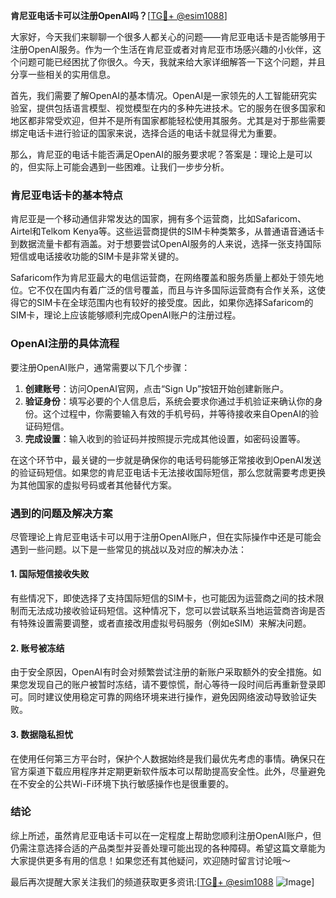 **肯尼亚电话卡可以注册OpenAI吗？**[[TG💪+ @esim1088](https://t.me/s/esim1088)]

大家好，今天我们来聊聊一个很多人都关心的问题——肯尼亚电话卡是否能够用于注册OpenAI服务。作为一个生活在肯尼亚或者对肯尼亚市场感兴趣的小伙伴，这个问题可能已经困扰了你很久。今天，我就来给大家详细解答一下这个问题，并且分享一些相关的实用信息。

首先，我们需要了解OpenAI的基本情况。OpenAI是一家领先的人工智能研究实验室，提供包括语言模型、视觉模型在内的多种先进技术。它的服务在很多国家和地区都非常受欢迎，但并不是所有国家都能轻松使用其服务。尤其是对于那些需要绑定电话卡进行验证的国家来说，选择合适的电话卡就显得尤为重要。

那么，肯尼亚的电话卡能否满足OpenAI的服务要求呢？答案是：理论上是可以的，但实际上可能会遇到一些困难。让我们一步步分析。

### 肯尼亚电话卡的基本特点

肯尼亚是一个移动通信非常发达的国家，拥有多个运营商，比如Safaricom、Airtel和Telkom Kenya等。这些运营商提供的SIM卡种类繁多，从普通语音通话卡到数据流量卡都有涵盖。对于想要尝试OpenAI服务的人来说，选择一张支持国际短信或电话接收功能的SIM卡是非常关键的。

Safaricom作为肯尼亚最大的电信运营商，在网络覆盖和服务质量上都处于领先地位。它不仅在国内有着广泛的信号覆盖，而且与许多国际运营商有合作关系，这使得它的SIM卡在全球范围内也有较好的接受度。因此，如果你选择Safaricom的SIM卡，理论上应该能够顺利完成OpenAI账户的注册过程。

### OpenAI注册的具体流程

要注册OpenAI账户，通常需要以下几个步骤：

1. **创建账号**：访问OpenAI官网，点击“Sign Up”按钮开始创建新账户。
2. **验证身份**：填写必要的个人信息后，系统会要求你通过手机验证来确认你的身份。这个过程中，你需要输入有效的手机号码，并等待接收来自OpenAI的验证码短信。
3. **完成设置**：输入收到的验证码并按照提示完成其他设置，如密码设置等。

在这个环节中，最关键的一步就是确保你的电话号码能够正常接收到OpenAI发送的验证码短信。如果您的肯尼亚电话卡无法接收国际短信，那么您就需要考虑更换为其他国家的虚拟号码或者其他替代方案。

### 遇到的问题及解决方案

尽管理论上肯尼亚电话卡可以用于注册OpenAI账户，但在实际操作中还是可能会遇到一些问题。以下是一些常见的挑战以及对应的解决办法：

#### 1. 国际短信接收失败
有些情况下，即使选择了支持国际短信的SIM卡，也可能因为运营商之间的技术限制而无法成功接收验证码短信。这种情况下，您可以尝试联系当地运营商咨询是否有特殊设置需要调整，或者直接改用虚拟号码服务（例如eSIM）来解决问题。

#### 2. 账号被冻结
由于安全原因，OpenAI有时会对频繁尝试注册的新账户采取额外的安全措施。如果您发现自己的账户被暂时冻结，请不要惊慌，耐心等待一段时间后再重新登录即可。同时建议使用稳定可靠的网络环境来进行操作，避免因网络波动导致验证失败。

#### 3. 数据隐私担忧
在使用任何第三方平台时，保护个人数据始终是我们最优先考虑的事情。确保只在官方渠道下载应用程序并定期更新软件版本可以帮助提高安全性。此外，尽量避免在不安全的公共Wi-Fi环境下执行敏感操作也是很重要的。

### 结论

综上所述，虽然肯尼亚电话卡可以在一定程度上帮助您顺利注册OpenAI账户，但仍需注意选择合适的产品类型并妥善处理可能出现的各种障碍。希望这篇文章能为大家提供更多有用的信息！如果您还有其他疑问，欢迎随时留言讨论哦～

最后再次提醒大家关注我们的频道获取更多资讯:[[TG💪+ @esim1088](https://t.me/s/esim1088) ![Image](https://i.postimg.cc/4NQfJmqS/Snipaste-2025-05-13-00-14-12.png)]